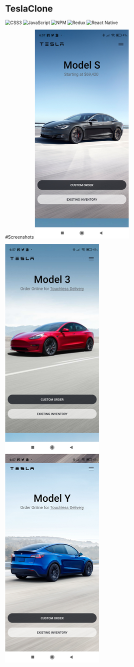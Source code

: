 # TeslaClone
![CSS3](https://img.shields.io/badge/css3-%231572B6.svg?style=for-the-badge&logo=css3&logoColor=white) ![JavaScript](https://img.shields.io/badge/javascript-%23323330.svg?style=for-the-badge&logo=javascript&logoColor=%23F7DF1E)  ![NPM](https://img.shields.io/badge/NPM-%23000000.svg?style=for-the-badge&logo=npm&logoColor=white)  ![Redux](https://img.shields.io/badge/redux-%23593d88.svg?style=for-the-badge&logo=redux&logoColor=white) 
![React Native](https://img.shields.io/badge/react_native-%2320232a.svg?style=for-the-badge&logo=react&logoColor=%2361DAFB)

#Screenshots
<img src="images/Screenshot_2023-04-07-06-57-37-489_com.zangets404.TeslaClone.jpg" alt="Image" style="width: 300px;">

<img src="images/Screenshot_2023-04-07-06-57-43-217_com.zangets404.TeslaClone.jpg" alt="Image" style="width: 300px;">

<img src="images/Screenshot_2023-04-07-06-57-45-918_com.zangets404.TeslaClone.jpg" alt="Image" style="width: 300px;">
